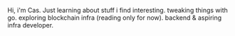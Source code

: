 Hi, i'm Cas. 
Just learning about stuff i find interesting.
tweaking things with go.
exploring blockchain infra (reading only for now).
backend & aspiring infra developer.
<!--
cas-hol/cas-hol is a ✨ special ✨ repository because its `README.md` (this file) appears on your GitHub profile.
You can click the Preview link o take a look at your changes.
--->
